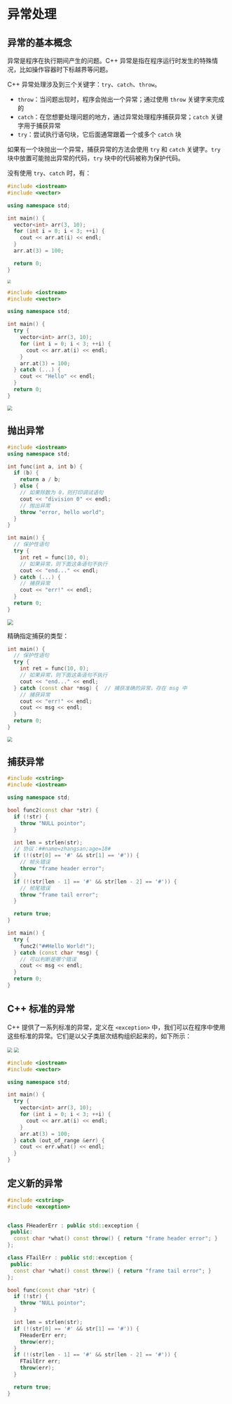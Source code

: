 # 异常处理

## 异常的基本概念

异常是程序在执行期间产生的问题。C++ 异常是指在程序运行时发生的特殊情况，比如操作容器时下标越界等问题。

C++ 异常处理涉及到三个关键字：`try`、`catch`、`throw`。

- `throw`：当问题出现时，程序会抛出一个异常；通过使用 `throw` 关键字来完成的
- `catch`：在您想要处理问题的地方，通过异常处理程序捕获异常；`catch` 关键字用于捕获异常
- `try`：尝试执行语句块，它后面通常跟着一个或多个 `catch` 块

如果有一个块抛出一个异常，捕获异常的方法会使用 `try` 和 `catch` 关键字。`try` 块中放置可能抛出异常的代码，`try` 块中的代码被称为保护代码。

没有使用 `try`、`catch` 时，有：

```cpp
#include <iostream>
#include <vector>

using namespace std;

int main() {
  vector<int> arr(3, 10);
  for (int i = 0; i < 3; ++i) {
    cout << arr.at(i) << endl;
  }
  arr.at(3) = 100;

  return 0;
}
```

<img src="../../images/image-202404112157.png" style="zoom: 50%;" />

```cpp
#include <iostream>
#include <vector>

using namespace std;

int main() {
  try {
    vector<int> arr(3, 10);
    for (int i = 0; i < 3; ++i) {
      cout << arr.at(i) << endl;
    }
    arr.at(3) = 100;
  } catch (...) {
    cout << "Hello" << endl;
  }
  return 0;
}
```

<img src="../../images/image-202404112158.png" style="zoom:70%;" />

## 抛出异常

```cpp
#include <iostream>
using namespace std;

int func(int a, int b) {
  if (b) {
    return a / b;
  } else {
    // 如果除数为 0，则打印调试语句
    cout << "division 0" << endl;
    // 抛出异常
    throw "error, hello world";
  }
}

int main() {
  // 保护性语句
  try {
    int ret = func(10, 0);
    // 如果异常，则下面这条语句不执行
    cout << "end..." << endl;
  } catch (...) {
    // 捕获异常
    cout << "err!" << endl;
  }
  return 0;
}
```

<img src="../../images/image-202404112221.webp" style="zoom:80%;" />

精确指定捕获的类型：

```cpp
int main() {
  // 保护性语句
  try {
    int ret = func(10, 0);
    // 如果异常，则下面这条语句不执行
    cout << "end..." << endl;
  } catch (const char *msg) {  // 捕获准确的异常，存在 msg 中
    // 捕获异常
    cout << "err!" << endl;
    cout << msg << endl;
  }
  return 0;
}
```

<img src="../../images/image-202404112225.png" style="zoom:67%;" />

## 捕获异常

```cpp
#include <cstring>
#include <iostream>

using namespace std;

bool func2(const char *str) {
  if (!str) {
    throw "NULL pointor";
  }

  int len = strlen(str);
  // 协议：##name=zhangsan;age=18#
  if (!(str[0] == '#' && str[1] == '#')) {
    // 帧头错误
    throw "frame header error";
  }
  if (!(str[len - 1] == '#' && str[len - 2] == '#')) {
    // 帧尾错误
    throw "frame tail error";
  }

  return true;
}

int main() {
  try {
    func2("##Hello World!");
  } catch (const char *msg) {
    // 可以判断是哪个错误
    cout << msg << endl;
  }
  return 0;
}
```

## C++ 标准的异常

C++ 提供了一系列标准的异常，定义在 `<exception>` 中，我们可以在程序中使用这些标准的异常。它们是以父子类层次结构组织起来的，如下所示：

<img src="../../images/image-202404112256.svg" style="zoom: 70%;" />

<img src="../../images/image-202404112257.webp" style="zoom:67%;" />

```cpp
#include <iostream>
#include <vector>

using namespace std;

int main() {
  try {
    vector<int> arr(3, 10);
    for (int i = 0; i < 3; ++i) {
      cout << arr.at(i) << endl;
    }
    arr.at(3) = 100;
  } catch (out_of_range &err) {
    cout << err.what() << endl;
  }
}
```

## 定义新的异常

```cpp
#include <cstring>
#include <exception>


class FHeaderErr : public std::exception {
 public:
  const char *what() const throw() { return "frame header error"; }
};

class FTailErr : public std::exception {
 public:
  const char *what() const throw() { return "frame tail error"; }
};

bool func(const char *str) {
  if (!str) {
    throw "NULL pointor";
  }

  int len = strlen(str);
  if (!(str[0] == '#' && str[1] == '#')) {
    FHeaderErr err;
    throw(err);
  }
  if (!(str[len - 1] == '#' && str[len - 2] == '#')) {
    FTailErr err;
    throw(err);
  }

  return true;
}
```
